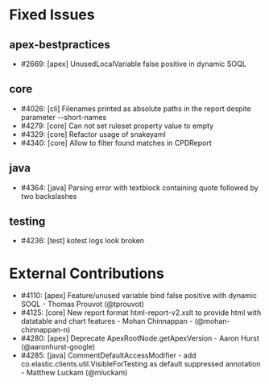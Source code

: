 # Fixed Issues

## apex-bestpractices
- #2669: [apex] UnusedLocalVariable false positive in dynamic SOQL

## core
- #4026: [cli] Filenames printed as absolute paths in the report despite parameter --short-names
- #4279: [core] Can not set ruleset property value to empty
- #4329: [core] Refactor usage of snakeyaml
- #4340: [core] Allow to filter found matches in CPDReport

## java
- #4364: [java] Parsing error with textblock containing quote followed by two backslashes

## testing
- #4236: [test] kotest logs look broken


# External Contributions

- #4110: [apex] Feature/unused variable bind false positive with dynamic SOQL - Thomas Prouvot (@tprouvot)
- #4125: [core] New report format html-report-v2.xslt to provide html with datatable and chart features - Mohan Chinnappan - (@mohan-chinnappan-n)
- #4280: [apex] Deprecate ApexRootNode.getApexVersion - Aaron Hurst (@aaronhurst-google)
- #4285: [java] CommentDefaultAccessModifier - add co.elastic.clients.util.VisibleForTesting as default suppressed annotation - Matthew Luckam (@mluckam)
